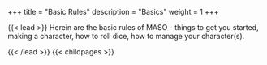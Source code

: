 +++
title = "Basic Rules"
description = "Basics"
weight = 1
+++

{{< lead >}}
Herein are the basic rules of MASO - things to get you started, making a character, how to roll dice, how to manage your character(s).  

{{< /lead >}}
{{< childpages >}}